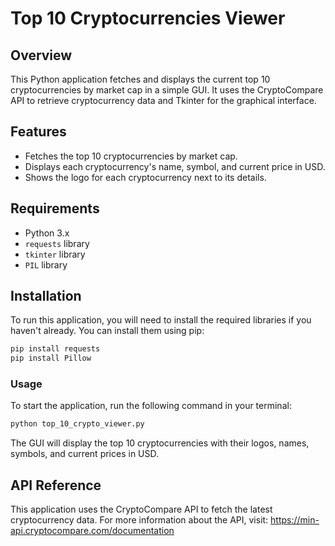 # Top 10 Cryptocurrencies Viewer

## Overview
This Python application fetches and displays the current top 10 cryptocurrencies by market cap in a simple GUI. It uses the CryptoCompare API to retrieve cryptocurrency data and Tkinter for the graphical interface.

## Features
- Fetches the top 10 cryptocurrencies by market cap.
- Displays each cryptocurrency's name, symbol, and current price in USD.
- Shows the logo for each cryptocurrency next to its details.

## Requirements
- Python 3.x
- `requests` library
- `tkinter` library
- `PIL` library

## Installation
To run this application, you will need to install the required libraries if you haven't already. You can install them using pip:

```bash
pip install requests
pip install Pillow
```

### Usage
To start the application, run the following command in your terminal:

```bash
python top_10_crypto_viewer.py
```

The GUI will display the top 10 cryptocurrencies with their logos, names, symbols, and current prices in USD.

## API Reference
This application uses the CryptoCompare API to fetch the latest cryptocurrency data. For more information about the API, visit: https://min-api.cryptocompare.com/documentation